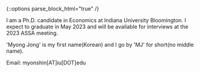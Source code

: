 {::options parse_block_html="true" /}



I am a Ph.D. candidate in Economics at Indiana University Bloomington. I expect to graduate in May 2023 and will be available for interviews at the 2023 ASSA meeting.

'Myong Jong' is my first name(Korean) and I go by 'MJ' for short(no middle name).


Email: myonshin[AT]iu[DOT]edu



